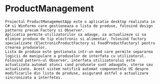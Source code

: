 # ProductManagement

	Proiectul ProductManagementApp este o aplicatie desktop realizata in C# si WinForms care gestioneaza o lista de produse, folosind design patterns precum Factory si Observer.
	Aplicatia permite utilizatorilor sa adauge, sa actualizeze si sa elimine produse de tip electronic si alimentar, folosind factory specializate (ElectronicProductFactory si FoodProductFactory) pentru crearea produselor.
	Lista de produse este gestionata intr-un mod care permite separarea logicii de manipulare a produselor de interfata cu utilizatorul. Folosind pattern-ul Observer, interfata utilizatorului este actualizata automat atunci cand produsele sunt adaugate, sterse sau actualizate. Acest sistem notifică automat componentele UI despre modificarile din lista de produse, asigurand astfel o actualizare sincronizata a interfetei.

